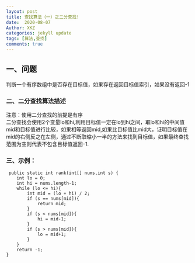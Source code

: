 ```yaml
---
layout: post
title: 查找算法（一）之二分查找!
date:  2020-08-07
Author: XKZ
categories: jekyll update
tags: [算法,查找]
comments: true
---
```

## 一、问题
判断一个有序数组中是否存在目标值，如果存在返回目标值索引，如果没有返回-1
### 二、二分查找算法描述
注意：使用二分查找的前提是有序    
二分查找会使用2个变量lo和hi,利用目标值一定在lo到hi之间，取lo和hi的中间值mid和目标值进行比较，如果相等返回mid,如果比目标值比mid大，证明目标值在mid的右侧反之在左侧，通过不断取缩小一半的方法来找到目标值，如果最终查找范围为空则代表不包含目标值返回-1.
### 三、示例：
     public static int rank(int[] nums,int s) {
        int lo = 0;
        int hi = nums.length-1;
        while (lo <= hi){
            int mid = (lo + hi) / 2;
            if (s == nums[mid]){
                return mid;
            }
            if (s < nums[mid]){
                hi = mid-1;
            }
            if (s > nums[mid]){
                lo = mid+1;
            }
        }
        return -1;
    }
